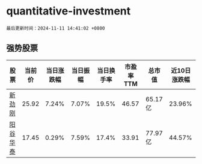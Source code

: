 # quantitative-investment

`最后更新时间：2024-11-11 14:41:02 +0800`

## 强势股票

|股票|当前价|当日涨跌幅|当日振幅|当日换手率|市盈率TTM|总市值|近10日涨跌幅|
|----|----|----|----|----|----|----|----|
|[新劲刚](https://xueqiu.com/S/SZ300629)|25.92|7.24%|7.07%|19.5%|46.57|65.17亿|23.96%|
|[阳谷华泰](https://xueqiu.com/S/SZ300121)|17.45|0.29%|7.59%|17.4%|33.91|77.97亿|44.57%|
